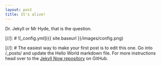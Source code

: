 ```yaml
---
layout: post
title: It's alive!
---
```


Dr. Jekyll or Mr Hyde, that is the question.

[//]: # ![_config.yml]({{ site.baseurl }}/images/config.png)

[//]: # The easiest way to make your first post is to edit this one. Go into /_posts/ and update the Hello World markdown file. For more instructions head over to the [Jekyll Now repository](https://github.com/barryclark/jekyll-now) on GitHub.
